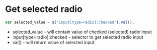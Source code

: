 # Get selected radio 

```javascript
var selected_value = $('input[type=radio]:checked').val();
```

- selected_value - will contain value of checked (selected) radio input
- input\[type=radio\]:checked - selector to get selected radio input
- val() - will return value of selected input
